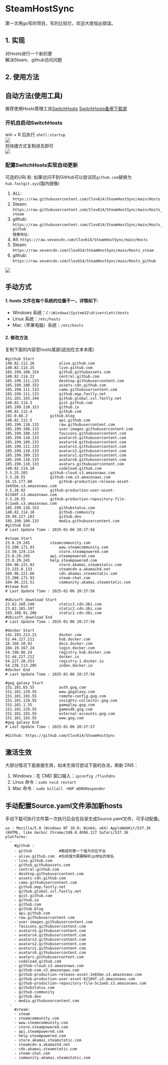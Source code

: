 # SteamHostSync
第一次用go写的项目，写的比较烂，欢迎大佬指出错误。

## 1. 实现
对Hosts进行一个新的更  
解决Steam、github访问问题

## 2. 使用方法
## 自动方法(使用工具)
推荐使用Hosts管理工具[SwitchHosts](https://github.com/oldj/SwitchHosts) 
[SwitchHosts备用下载源](https://nas.iaimi.info/s/nT5pb8jMQp32QwB)
### 开机自启动SwitchHosts
win + R 后执行 `shell:startup`    
![](/img/1.png)  
将快捷方式复制进去即可  
![](/img/2.png)  
### 配置SwitchHosts实现自动更新  
可选的URL有:
如果访问不到GitHub可以尝试将`github.com`替换为`hub.fastgit.xyz`(国内镜像)
1. ALL: `https://raw.githubusercontent.com/Clov614/SteamHostSync/main/Hosts`  
2. Steam: `https://raw.githubusercontent.com/Clov614/SteamHostSync/main/Hosts_steam`  
3. github: `https://raw.githubusercontent.com/Clov614/SteamHostSync/main/Hosts_github`    
`镜像地址:`
4. All: `https://raw.sevencdn.com/Clov614/SteamHostSync/main/Hosts`  
5. Steam: `https://raw.sevencdn.com/Clov614/SteamHostSync/main/Hosts_steam`  
6. github: `https://raw.sevencdn.com/Clov614/SteamHostSync/main/Hosts_github`  

![](/img/3.png)

## 手动方式
#### 1. hosts 文件在每个系统的位置不一，详情如下:
- Windows 系统：`C:\Windows\System32\drivers\etc\hosts`
- Linux 系统：`/etc/hosts`
- Mac（苹果电脑）系统：`/etc/hosts`

#### 2. 修改方法
复制下面的内容至hosts尾部(追加在文本末尾)

```
#github Start
140.82.112.26			alive.github.com
140.82.114.25			live.github.com
185.199.108.154			github.githubassets.com
140.82.114.22			central.github.com
185.199.111.133			desktop.githubusercontent.com
185.199.108.153			assets-cdn.github.com
185.199.111.133			camo.githubusercontent.com
185.199.111.133			github.map.fastly.net
151.101.193.194			github.global.ssl.fastly.net
140.82.114.3			gist.github.com
185.199.110.153			github.io
140.82.112.4			github.com
192.0.66.2			github.blog
140.82.112.5			api.github.com
185.199.110.133			raw.githubusercontent.com
185.199.108.133			user-images.githubusercontent.com
185.199.108.133			favicons.githubusercontent.com
185.199.110.133			avatars5.githubusercontent.com
185.199.109.133			avatars4.githubusercontent.com
185.199.111.133			avatars3.githubusercontent.com
185.199.110.133			avatars2.githubusercontent.com
185.199.109.133			avatars1.githubusercontent.com
185.199.110.133			avatars0.githubusercontent.com
185.199.110.133			avatars.githubusercontent.com
140.82.114.10			codeload.github.com
3.5.25.203			github-cloud.s3.amazonaws.com
3.5.28.55			github-com.s3.amazonaws.com
16.15.177.80			github-production-release-asset-2e65be.s3.amazonaws.com
3.5.28.92			github-production-user-asset-6210df.s3.amazonaws.com
3.5.28.55			github-production-repository-file-5c1aeb.s3.amazonaws.com
185.199.110.153			githubstatus.com
140.82.114.18			github.community
20.99.227.183			github.dev
185.199.109.133			media.githubusercontent.com
#github End
# Last Update Time : 2025-01-06 20:37:56 

#steam Start
23.0.29.245			steamcommunity.com
23.200.171.93			www.steamcommunity.com
23.50.124.114			store.steampowered.com
23.0.29.245			api.steampowered.com
23.0.29.245			help.steampowered.com
104.96.221.83			store.akamai.steamstatic.com
23.215.0.133			steamcdn-a.akamaihd.net
104.96.221.66			cdn.akamai.steamstatic.com
23.200.171.93			steam-chat.com
104.96.221.51			community.akamai.steamstatic.com
#steam End
# Last Update Time : 2025-01-06 20:37:56 

#Ubisoft_download Start
23.62.160.240			static3.cdn.Ubi.com
23.62.165.107			static2.cdn.Ubi.com
193.108.91.206			static1.cdn.Ubi.com
#Ubisoft_download End
# Last Update Time : 2025-01-06 20:37:56 

#docker Start
141.193.213.21			docker.com
52.44.227.212			hub.docker.com
18.160.10.92			docs.docker.com
104.19.167.24			login.docker.com
54.198.86.24			registry.hub.docker.com
52.44.227.212			docker.io
54.227.20.253			registry-1.docker.io
54.236.113.205			index.docker.io
#docker End
# Last Update Time : 2025-01-06 20:37:56 

#gog galaxy Start
151.101.65.55			auth.gog.com
151.101.129.55			www.gogalaxy.com
151.101.193.55			remote-config.gog.com
151.101.129.55			insights-collector.gog.com
151.101.1.55			gameplay.gog.com
151.101.129.55			gamesdb.gog.com
151.101.193.55			external-accounts.gog.com
151.101.193.55			www.gog.com
#gog galaxy End
# Last Update Time : 2025-01-06 20:37:57 

#Github: https://github.com/Clov614/SteamHostSync

```

## 激活生效
大部分情况下是直接生效，如未生效可尝试下面的办法，刷新 DNS：
1. Windows：在 CMD 窗口输入：`ipconfig /flushdns`
2. Linux 命令：`sudo nscd restart`
3. Mac 命令：`sudo killall -HUP mDNSResponder`  

## 手动配置Source.yaml文件添加新hosts  
手动下载可执行文件第一次执行后会在目录生成Source.yaml文件，可手动配置。  

```
ua : Mozilla/5.0 (Windows NT 10.0; Win64; x64) AppleWebKit/537.36 (KHTML, like Gecko) Chrome/100.0.4896.127 Safari/537.36
platforms:
  -
    #github :
    - github            #数组的第一个值为对应平台
    - alive.github.com  #后续值为需要解析ip地址的域名
    - live.github.com
    - github.githubassets.com
    - central.github.com
    - desktop.githubusercontent.com
    - assets-cdn.github.com
    - camo.githubusercontent.com
    - github.map.fastly.net
    - github.global.ssl.fastly.net
    - gist.github.com
    - github.io
    - github.com
    - github.blog
    - api.github.com
    - raw.githubusercontent.com
    - user-images.githubusercontent.com
    - favicons.githubusercontent.com
    - avatars5.githubusercontent.com
    - avatars4.githubusercontent.com
    - avatars3.githubusercontent.com
    - avatars2.githubusercontent.com
    - avatars1.githubusercontent.com
    - avatars0.githubusercontent.com
    - avatars.githubusercontent.com
    - codeload.github.com
    - github-cloud.s3.amazonaws.com
    - github-com.s3.amazonaws.com
    - github-production-release-asset-2e65be.s3.amazonaws.com
    - github-production-user-asset-6210df.s3.amazonaws.com
    - github-production-repository-file-5c1aeb.s3.amazonaws.com
    - githubstatus.com
    - github.community
    - github.dev
    - media.githubusercontent.com
  -
    #steam:
    - steam
    - steamcommunity.com
    - www.steamcommunity.com
    - store.steampowered.com
    - api.steampowered.com
    - help.steampowered.com
    - store.akamai.steamstatic.com
    - steamcdn-a.akamaihd.net
    - cdn.akamai.steamstatic.com
    - steam-chat.com
    - community.akamai.steamstatic.com
```
